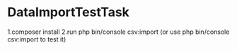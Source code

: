 # DataImportTestTask
1.composer install
2.run php bin/console csv:import (or use php bin/console csv:import to test it)
